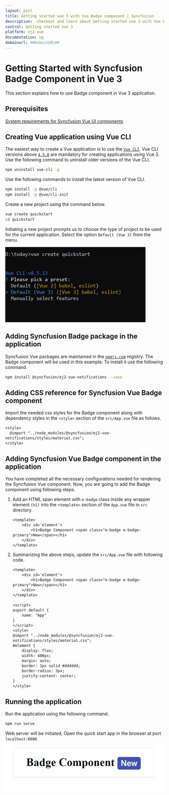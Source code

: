 ```yaml
---
layout: post
title: Getting started vue 3 with Vue Badge component | Syncfusion
description:  Checkout and learn about Getting started vue 3 with Vue Badge component of Syncfusion Essential JS 2 and more details.
control: Getting started vue 3 
platform: ej2-vue
documentation: ug
domainurl: ##DomainURL##
---
```


# Getting Started with Syncfusion Badge Component in Vue 3

This section explains how to use Badge component in Vue 3 application.

## Prerequisites

[System requirements for Syncfusion Vue UI components](https://ej2.syncfusion.com/vue/documentation/system-requirements/)

## Creating Vue application using Vue CLI

The easiest way to create a Vue application is to use the [`Vue CLI`](https://github.com/vuejs/vue-cli). Vue CLI versions above [`4.5.0`](https://v3.vuejs.org/guide/migration/introduction.html#vue-cli) are mandatory for creating applications using Vue 3. Use the following command to uninstall older versions of the Vue CLI.

```bash
npm uninstall vue-cli -g
```

Use the following commands to install the latest version of Vue CLI.

```bash
npm install -g @vue/cli
npm install -g @vue/cli-init
```

Create a new project using the command below.

```bash
vue create quickstart
cd quickstart
```

Initiating a new project prompts us to choose the type of project to be used for the current application. Select the option `Default (Vue 3)` from the menu.

![Reference](./images/vue3-terminal.png)

## Adding Syncfusion Badge package in the application

Syncfusion Vue packages are maintained in the [`npmjs.com`](https://www.npmjs.com/~syncfusionorg) registry.
The Badge component will be used in this example. To install it use the following command.

```bash
npm install @syncfusion/ej2-vue-notifications --save
```

## Adding CSS reference for Syncfusion Vue Badge component

Import the needed css styles for the Badge component along with dependency styles in the `<style>` section of the `src/App.vue` file as follows.

```
<style>
  @import "../node_modules/@syncfusion/ej2-vue-notifications/styles/material.css";
</style>
```

## Adding Syncfusion Vue Badge component in the application

You have completed all the necessary configurations needed for rendering the Syncfusion Vue component. Now, you are going to add the Badge component using following steps.

1. Add an HTML span element with `e-badge` class inside any wrapper element `(h1)` into the `<template>` section of the `App.vue` file in `src` directory.

    ```
    <template>
        <div id='element'>
            <h1>Badge Component <span class="e-badge e-badge-primary">New</span></h1>
        </div>
    </template>
    ```

2. Summarizing the above steps, update the `src/App.vue` file with following code.

    ```
    <template>
        <div id='element'>
            <h1>Badge Component <span class="e-badge e-badge-primary">New</span></h1>
        </div>
    </template>

    <script>
    export default {
        name: "App"
    }
    </script>
    <style>
    @import "../node_modules/@syncfusion/ej2-vue-notifications/styles/material.css";
    #element {
        display: flex;
        width: 400px;
        margin: auto;
        border: 1px solid #dddddd;
        border-radius: 3px;
        justify-content: center;
    }
    </style>

    ```

## Running the application

Run the application using the following command.

```bash
npm run serve
```

Web server will be initiated, Open the quick start app in the browser at port `localhost:8080`.

![Output](./images/vue3-badge-demo.PNG)

